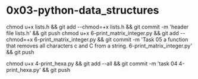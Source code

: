 # 0x03-python-data_structures

chmod u+x lists.h && git add --chmod=+x lists.h && git commit -m 'header file lists.h' && git push
chmod u+x 6-print_matrix_integer.py && git add --chmod=+x 6-print_matrix_integer.py && git commit -m 'Task 05 a function that removes all characters c and C from a string. 6-print_matrix_integer.py' && git push

chmod u+x 4-print_hexa.py && git add --all && git commit -m 'task 04 4-print_hexa.py' && git push
